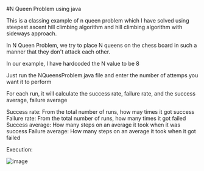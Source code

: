 #N Queen Problem using java

This is a classing example of n queen problem which I have solved using steepest ascent hill climbing algorithm and hill climbing algorithm with sideways approach.

In N Queen Problem, we try to place N queens on the chess board in such a manner that they don't attack each other.

In our example, I have hardcoded the N value to be 8

Just run the NQueensProblem.java file and enter the number of attemps you want it to perform

For each run, it will calculate the success rate, failure rate, and the success average, failure average

Success rate: From the total number of runs, how may times it got success
Failure rate: From the total number of runs, how many times it got failed
Success average: How many steps on an average it took when it was success
Failure average: How many steps on an average it took when it got failed

Execution:

![image](https://user-images.githubusercontent.com/28079965/190214559-917ac555-d535-4a89-b0a3-9a4dc3b91be0.png)
